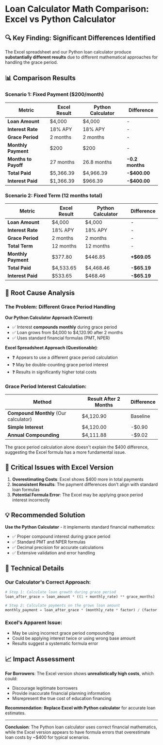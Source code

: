 # Loan Calculator Math Comparison: Excel vs Python Calculator

## 🔍 **Key Finding: Significant Differences Identified**

The Excel spreadsheet and our Python loan calculator produce **substantially different results** due to different mathematical approaches for handling the grace period.

## 📊 **Comparison Results**

### Scenario 1: Fixed Payment ($200/month)
| Metric | Excel Result | Python Calculator | Difference |
|--------|-------------|------------------|------------|
| **Loan Amount** | $4,000 | $4,000 | - |
| **Interest Rate** | 18% APY | 18% APY | - |
| **Grace Period** | 2 months | 2 months | - |
| **Monthly Payment** | $200 | $200 | - |
| **Months to Payoff** | 27 months | 26.8 months | **-0.2 months** |
| **Total Paid** | $5,366.39 | $4,966.39 | **-$400.00** |
| **Interest Paid** | $1,366.39 | $966.39 | **-$400.00** |

### Scenario 2: Fixed Term (12 months total)
| Metric | Excel Result | Python Calculator | Difference |
|--------|-------------|------------------|------------|
| **Loan Amount** | $4,000 | $4,000 | - |
| **Interest Rate** | 18% APY | 18% APY | - |
| **Grace Period** | 2 months | 2 months | - |
| **Total Term** | 12 months | 12 months | - |
| **Monthly Payment** | $377.80 | $446.85 | **+$69.05** |
| **Total Paid** | $4,533.65 | $4,468.46 | **-$65.19** |
| **Interest Paid** | $533.65 | $468.46 | **-$65.19** |

## 🧮 **Root Cause Analysis**

### The Problem: Different Grace Period Handling

**Our Python Calculator Approach (Correct)**:
- ✅ Interest **compounds monthly** during grace period
- ✅ Loan grows from $4,000 to $4,120.90 after 2 months
- ✅ Uses standard financial formulas (PMT, NPER)

**Excel Spreadsheet Approach (Questionable)**:
- ❓ Appears to use a different grace period calculation
- ❓ May be double-counting grace period interest
- ❓ Results in significantly higher total costs

### Grace Period Interest Calculation:

| Method | Result After 2 Months | Difference |
|--------|----------------------|------------|
| **Compound Monthly** (Our calculator) | $4,120.90 | Baseline |
| **Simple Interest** | $4,120.00 | -$0.90 |
| **Annual Compounding** | $4,111.88 | -$9.02 |

The grace period calculation alone doesn't explain the $400 difference, suggesting the Excel formula has a more fundamental issue.

## 🚨 **Critical Issues with Excel Version**

1. **Overestimating Costs**: Excel shows $400 more in total payments
2. **Inconsistent Results**: The payment differences don't align with standard loan formulas
3. **Potential Formula Error**: The Excel may be applying grace period interest incorrectly

## 💡 **Recommended Solution**

**Use the Python Calculator** - it implements standard financial mathematics:

- ✅ Proper compound interest during grace period
- ✅ Standard PMT and NPER formulas
- ✅ Decimal precision for accurate calculations
- ✅ Extensive validation and error handling

## 🔧 **Technical Details**

### Our Calculator's Correct Approach:
```python
# Step 1: Calculate loan growth during grace period
loan_after_grace = loan_amount * ((1 + monthly_rate) ** grace_months)

# Step 2: Calculate payments on the grown loan amount
monthly_payment = loan_after_grace * (monthly_rate * factor) / (factor - 1)
```

### Excel's Apparent Issue:
- May be using incorrect grace period compounding
- Could be applying interest twice or using wrong base amount
- Results suggest a systematic formula error

## 📈 **Impact Assessment**

**For Borrowers**: The Excel version shows **unrealistically high costs**, which could:
- Discourage legitimate borrowers
- Provide inaccurate financial planning information
- Misrepresent the true cost of education financing

**Recommendation**: **Replace Excel with Python calculator** for accurate loan estimates.

---

**Conclusion**: The Python loan calculator uses correct financial mathematics, while the Excel version appears to have formula errors that overestimate loan costs by ~$400 for typical scenarios.